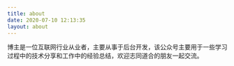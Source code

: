 ```yaml
---
title: about
date: 2020-07-10 12:13:35
layout: about
---
```


博主是一位互联网行业从业者，主要从事于后台开发，该公众号主要用于一些学习过程中的技术分享和工作中的经验总结，欢迎志同道合的朋友一起交流。

